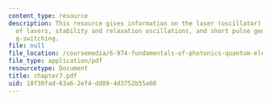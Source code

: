 ```yaml
---
content_type: resource
description: This resource gives information on the laser (oscillator) concept, types
  of lasers, stability and relaxation oscillations, and short pulse generation by
  q-switching.
file: null
file_location: /coursemedia/6-974-fundamentals-of-photonics-quantum-electronics-spring-2006/18f30fad63a62ef4dd894d3752b55a60_chapter7.pdf
file_type: application/pdf
resourcetype: Document
title: chapter7.pdf
uid: 18f30fad-63a6-2ef4-dd89-4d3752b55a60
---
```

